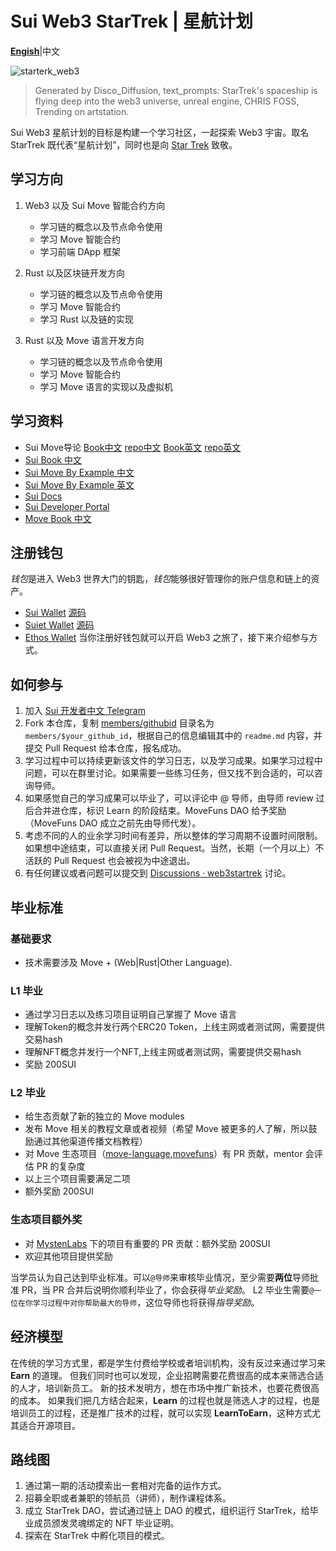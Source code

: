# Sui Web3 StarTrek | 星航计划

**[Engish](https://github.com/movefuns/web3startrek/blob/main/README.md)**|中文

![starterk_web3](https://raw.githubusercontent.com/movefuns/web3startrek/main/cover/starterk_web3.png)

>  Generated by Disco_Diffusion, text_prompts:  StarTrek's spaceship is flying deep into the web3 universe, unreal engine, CHRIS FOSS, Trending on artstation.

Sui Web3 星航计划的目标是构建一个学习社区，一起探索 Web3 宇宙。取名 StarTrek 既代表“星航计划”，同时也是向 [Star Trek](https://en.wikipedia.org/wiki/Star_Trek) 致敬。


## 学习方向

1. Web3 以及 Sui Move 智能合约方向

    * 学习链的概念以及节点命令使用
    * 学习 Move 智能合约
    * 学习前端 DApp 框架

2. Rust 以及区块链开发方向

    * 学习链的概念以及节点命令使用
    * 学习 Move 智能合约
    * 学习 Rust 以及链的实现

3. Rust 以及 Move 语言开发方向

    * 学习链的概念以及节点命令使用
    * 学习 Move 智能合约
    * 学习 Move 语言的实现以及虚拟机



## 学习资料
* Sui Move导论 [Book中文](https://intro-zh.sui-book.com/) [repo中文](https://github.com/RandyPen/sui-move-intro-course-zh)
  [Book英文](https://intro.sui-book.com/) [repo英文](https://github.com/sui-foundation/sui-move-intro-course)
* [Sui Book 中文](https://sui-book.com/)
* [Sui Move By Example 中文](https://examples.sui-book.com)
* [Sui Move By Example 英文](https://examples.sui.io/)
* [Sui Docs](https://docs.sui.io/build)
* [Sui Developer Portal](https://sui.io/developers)
* [Move Book 中文](https://move-book.com/cn/)




## 注册钱包

*钱包*是进入 Web3 世界大门的钥匙，*钱包*能够很好管理你的账户信息和链上的资产。

*  [Sui Wallet](https://chrome.google.com/webstore/detail/opcgpfmipidbgpenhmajoajpbobppdil) [源码]()
*  [Suiet Wallet](https://chrome.google.com/webstore/detail/suiet-sui-wallet/khpkpbbcccdmmclmpigdgddabeilkdpd)  [源码]()
*  [Ethos Wallet](https://ethoswallet.xyz/)
当你注册好钱包就可以开启 Web3 之旅了，接下来介绍参与方式。

## 如何参与

1. 加入 [Sui 开发者中文 Telegram](https://t.me/sui_dev_cn)
2. Fork 本仓库，复制 [members/githubid](./members/githubid) 目录名为 `members/$your_github_id`，根据自己的信息编辑其中的 `readme.md` 内容，并提交 Pull Request 给本仓库，报名成功。
3. 学习过程中可以持续更新该文件的学习日志，以及学习成果。如果学习过程中问题，可以在群里讨论。如果需要一些练习任务，但又找不到合适的，可以咨询导师。
4. 如果感觉自己的学习成果可以毕业了，可以评论中 @ 导师，由导师 review 过后合并进仓库，标识 Learn 的阶段结束。MoveFuns DAO 给予奖励（MoveFuns DAO 成立之前先由导师代发）。
5. 考虑不同的人的业余学习时间有差异，所以整体的学习周期不设置时间限制。如果想中途结束，可以直接关闭 Pull Request。当然，长期（一个月以上）不活跃的 Pull Request 也会被视为中途退出。
6. 有任何建议或者问题可以提交到 [Discussions · web3startrek](https://github.com/movefuns/web3startrek/discussions) 讨论。

## 毕业标准

### 基础要求

* 技术需要涉及 Move + (Web|Rust|Other Language).

### L1 毕业

* 通过学习日志以及练习项目证明自己掌握了 Move 语言
* 理解Token的概念并发行两个ERC20 Token，上线主网或者测试网，需要提供交易hash
* 理解NFT概念并发行一个NFT,上线主网或者测试网，需要提供交易hash
* 奖励 200SUI

### L2 毕业

* 给生态贡献了新的独立的 Move modules
* 发布 Move 相关的教程文章或者视频（希望 Move 被更多的人了解，所以鼓励通过其他渠道传播文档教程）
* 对 Move 生态项目（[move-language](https://github.com/move-language),[movefuns](https://github.com/movefuns)）有 PR 贡献，mentor 会评估 PR 的复杂度
* 以上三个项目需要满足二项
* 额外奖励 200SUI

### 生态项目额外奖

* 对 [MystenLabs](https://github.com/MystenLabs) 下的项目有重要的 PR 贡献：额外奖励 200SUI
* 欢迎其他项目提供奖励


当学员认为自己达到毕业标准。可以`@导师`来审核毕业情况，至少需要**两位**导师批准 PR，当 PR 合并后说明你顺利毕业了，你会获得*毕业奖励*。
L2 毕业生需要`@一位在你学习过程中对你帮助最大的导师`，这位导师也将获得*指导奖励*。


## 经济模型

在传统的学习方式里，都是学生付费给学校或者培训机构，没有反过来通过学习来 **Earn** 的道理。
但我们同时也可以发现，企业招聘需要花费很高的成本来筛选合适的人才，培训新员工。
新的技术发明方，想在市场中推广新技术，也要花费很高的成本。
如果我们把几方结合起来，**Learn** 的过程也就是筛选人才的过程，也是培训员工的过程，还是推广技术的过程，就可以实现 **LearnToEarn**，这种方式尤其适合开源项目。


## 路线图

1. 通过第一期的活动摸索出一套相对完备的运作方式。
2. 招募全职或者兼职的领航员（讲师），制作课程体系。
3. 成立 StarTrek DAO，尝试通过链上 DAO 的模式，组织运行 StarTrek，给毕业成员颁发灵魂绑定的 NFT 毕业证明。
4. 探索在 StarTrek 中孵化项目的模式。


